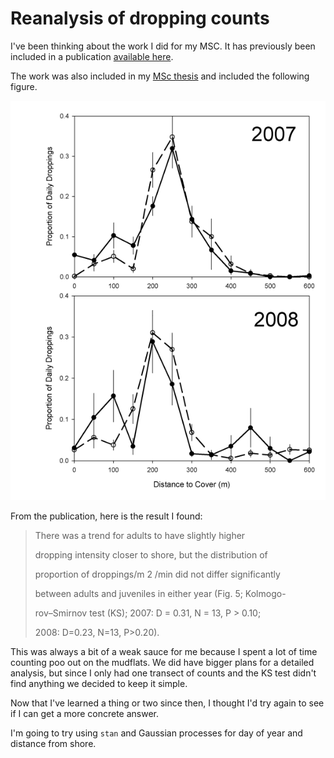 # Reanalysis of dropping counts

I've been thinking about the work I did for my MSC. It has previously been included in a publication [available here](https://onlinelibrary.wiley.com/doi/abs/10.1111/j.1600-048X.2011.05347.x).

The work was also included in my [MSc thesis](http://summit.sfu.ca/system/files/iritems1/9956/etd5864.pdf) and included the following figure.

[![Dropping densities with distance to shore.](MSC_thesis_fig2_7.png "Figure 2.7 from MSc Thesis")](https://scholar.google.ca/citations?view_op=view_citation&hl=en&user=nbV3Ih8AAAAJ&citation_for_view=nbV3Ih8AAAAJ:d1gkVwhDpl0C)

From the publication, here is the result I found:

> There was a trend for adults to have slightly higher
>
> dropping intensity closer to shore, but the distribution of
>
> proportion of droppings/m 2 /min did not differ significantly
>
> between adults and juveniles in either year (Fig. 5; Kolmogo-
>
> rov–Smirnov test (KS); 2007: D = 0.31, N = 13, P \> 0.10;
>
> 2008: D=0.23, N=13, P\>0.20).

This was always a bit of a weak sauce for me because I spent a lot of time counting poo out on the mudflats. We did have bigger plans for a detailed analysis, but since I only had one transect of counts and the KS test didn't find anything we decided to keep it simple.

Now that I've learned a thing or two since then, I thought I'd try again to see if I can get a more concrete answer.

I'm going to try using `stan` and Gaussian processes for day of year and distance from shore.

